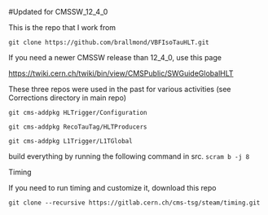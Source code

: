 #Updated for CMSSW_12_4_0

This is the repo that I work from

`git clone https://github.com/brallmond/VBFIsoTauHLT.git`


If you need a newer CMSSW release than 12_4_0, use this page

https://twiki.cern.ch/twiki/bin/view/CMSPublic/SWGuideGlobalHLT


These three repos were used in the past for various activities (see Corrections directory in main repo)

`git cms-addpkg HLTrigger/Configuration`

`git cms-addpkg RecoTauTag/HLTProducers`

`git cms-addpkg L1Trigger/L1TGlobal`


build everything by running the following command in src.
`scram b -j 8`

Timing

If you need to run timing and customize it, download this repo

`git clone --recursive https://gitlab.cern.ch/cms-tsg/steam/timing.git`
